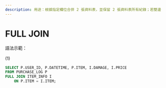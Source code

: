 ```yaml
---
description: 用途：根據指定欄位合併 2 張資料表，並保留 2 張資料表所有紀錄；若雙邊有任一資料表的指定欄位參照不到值，則返回 `NULL`
---
```


# FULL JOIN

語法示範：

\(1\)　

```sql
SELECT P.USER_ID, P.DATETIME, P.ITEM, I.DAMAGE, I.PRICE
FROM PURCHASE_LOG P
FULL JOIN ITEM_INFO I
    ON P.ITEM = I.ITEM;
```

